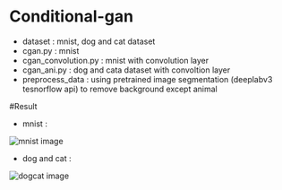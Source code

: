 <h1>Conditional-gan</h1>  

* dataset : mnist, dog and cat dataset  
* cgan.py : mnist  
* cgan_convolution.py : mnist with convolution layer  
* cgan_ani.py : dog and cata dataset with convoltion layer  
* preprocess_data : using pretrained image segmentation (deeplabv3 tesnorflow api) to remove background except animal   

#Result  

* mnist :  

![mnist image](./readme/cgan_mnist.gif)  

* dog and cat :

![dogcat image](./readme/cgan_dogcat.gif)  
